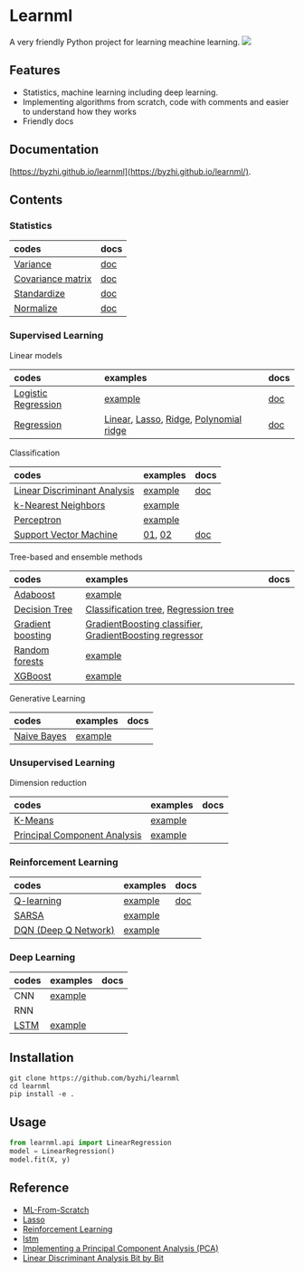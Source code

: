 # Learnml

A very friendly Python project for learning meachine learning. ![](https://img.shields.io/badge/python-3.6+-blue.svg)

## Features

- Statistics, machine learning including deep learning.
- Implementing algorithms from scratch, code with comments and easier to understand how they works
- Friendly docs

## Documentation

[https://byzhi.github.io/learnml](https://byzhi.github.io/learnml/). 

## Contents

### Statistics

| codes | docs |
| :--- | :--- |
| [Variance](https://github.com/byzhi/learnml/blob/master/learnml/utils/stats.py#L16) | [doc](https://byzhi.github.io/learnml/statistics/variance.html) |
| [Covariance matrix](https://github.com/byzhi/learnml/blob/master/learnml/utils/stats.py#L6) | [doc](https://byzhi.github.io/learnml/statistics/covariance_matrix.html) |
| [Standardize](https://github.com/byzhi/learnml/blob/master/learnml/utils/stats.py#L24) | [doc](https://byzhi.github.io/learnml/statistics/standardize.html) |
| [Normalize](https://github.com/byzhi/learnml/blob/master/learnml/utils/stats.py#L35) | [doc](https://byzhi.github.io/learnml/statistics/normalize.html) |

### Supervised Learning

Linear models

| codes | examples | docs |
| :--- | :--- | :--- |
| [Logistic Regression](./learnml/supervised/logistic_regression.py) | [example](./examples/example_LogisticRegression.py) | [doc](https://byzhi.github.io/learnml/supervised/logistic_regression.html) |
| [Regression](./learnml/supervised/regression.py) | [Linear](./examples/example_LinearRegression.py), [Lasso](./examples/example_LassoRegression.py), [Ridge](./examples/example_RidgeRegression.py), [Polynomial ridge](./examples/example_PolynomialRidgeRegression.py) | [doc](https://byzhi.github.io/learnml/supervised/linear_regression.html) |

Classification

| codes | examples | docs |
| :--- | :--- | :--- |
| [Linear Discriminant Analysis](./learnml/supervised/linear_discriminant_analysis.py) | [example](./examples/example_PCA_LDA.py) | [doc](https://byzhi.github.io/learnml/supervised/linear_discriminant_analysis.html) |
| [k-Nearest Neighbors](./learnml/supervised/k_nearest_neighbors.py) | [example](./examples/example_KNeighborsClassifier.py) | |
| [Perceptron](./learnml/supervised/perceptron.py) | [example](./examples/example_Perceptron.py) | |
| [Support Vector Machine](./learnml/supervised/support_vector_machine.py) | [01](./examples/example_svm.py), [02](./examples/example_svm_02.py) | [doc](https://byzhi.github.io/learnml/supervised/support_vector_machine.html) |

Tree-based and ensemble methods

| codes | examples | docs |
| :--- | :--- | :--- |
| [Adaboost](./learnml/supervised/adaboost.py) | [example](./examples/example_Adaboost.py) | |
| [Decision Tree](./learnml/supervised/decision_tree.py) | [Classification tree](./examples/example_ClassificationTree.py), [Regression tree](./examples/example_RegressionTree.py) | |
| [Gradient boosting](./learnml/supervised/gradient_boosting.py) | [GradientBoosting classifier](./examples/example_GradientBoostingClassifier.py), [GradientBoosting regressor](./examples/example_GradientBoostingRegressor.py) | |
| [Random forests](./learnml/supervised/random_forest.py) | [example](./examples/example_RandomForestClassifier.py) | |
| [XGBoost](./learnml/supervised/xgboost.py) | [example](./examples/example_XGBoost.py) | |

Generative Learning

| codes | examples | docs |
| :--- | :--- | :--- |
| [Naive Bayes](./learnml/supervised/naive_bayes.py) | [example](./examples/example_GaussianNB.py)

### Unsupervised Learning

Dimension reduction

| codes | examples | docs |
| :--- | :--- | :--- |
| [K-Means](./learnml/unsupervised/kmeans.py) | [example](./examples/example_KMeans.py) | |
| [Principal Component Analysis](./learnml/unsupervised/principal_component_analysis.py) | [example](./examples/example_PCA_LDA.py) | |


### Reinforcement Learning

| codes | examples | docs |
| :--- | :--- | :--- |
| [Q-learning](./learnml/reinforcement/qlsarsa/base.py) | [example](./examples/example_QLearning.py) | [doc](https://byzhi.github.io/learnml/reinforcement/q_learning.html)
| [SARSA](./learnml/reinforcement/qlsarsa/base.py) | [example](./examples/example_SARSA.py) | |
| [DQN (Deep Q Network)](./learnml/reinforcement/dqn/DeepQNetwork.py) | [example](./examples/example_DeepQNetwork.py) | |

### Deep Learning

| codes | examples | docs |
| :--- | :--- | :--- |
| CNN | [example](./examples/example_CNN.py) | |
| RNN | | |
| [LSTM](./learnml/deep/lstm.py) | [example](./examples/example_Lstm.py) | |


## Installation
```
git clone https://github.com/byzhi/learnml
cd learnml
pip install -e .
```

## Usage
```python
from learnml.api import LinearRegression
model = LinearRegression()
model.fit(X, y)
```

## Reference
- [ML-From-Scratch](https://github.com/eriklindernoren/ML-From-Scratch)
- [Lasso](https://github.com/satopirka/Lasso)
- [Reinforcement Learning](https://github.com/rlcode/reinforcement-learning)
- [lstm](https://github.com/nicodjimenez/lstm)
- [Implementing a Principal Component Analysis (PCA)](https://sebastianraschka.com/Articles/2014_pca_step_by_step.html)
- [Linear Discriminant Analysis Bit by Bit](https://sebastianraschka.com/Articles/2014_python_lda.html)